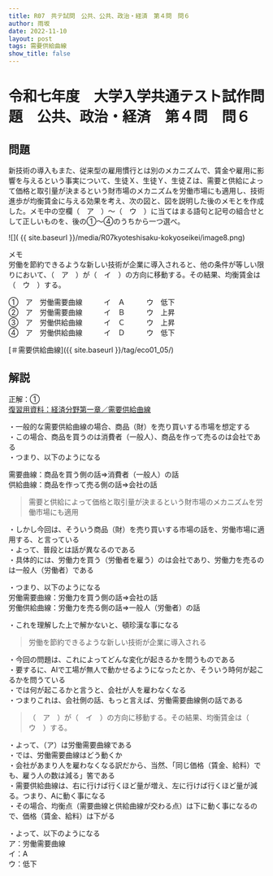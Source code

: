 ```yaml
---
title: R07　共テ試問　公共、公共、政治・経済　第４問　問６
author: 雨坂
date: 2022-11-10
layout: post
tags: 需要供給曲線
show_title: false
---
```

  
# 令和七年度　大学入学共通テスト試作問題　公共、政治・経済　第４問　問６  

## 問題  
新技術の導入もまた、従来型の雇用慣行とは別のメカニズムで、賃金や雇用に影響を与えるという事実について、生徒Ｘ、生徒Ｙ、生徒Ｚは、需要と供給によって価格と取引量が決まるという財市場のメカニズムを労働市場にも適用し、技術進歩が均衡賃金に与える効果を考え、次の図と、図を説明した後のメモとを作成した。メモ中の空欄（　ア　）～（　ウ　）に当てはまる語句と記号の組合せとして正しいものを、後の①～④のうちから一つ選べ。  
  
![]( {{ site.baseurl }}/media/R07kyoteshisaku-kokyoseikei/image8.png)  
  
メモ  
労働を節約できるような新しい技術が企業に導入されると、他の条件が等しい限りにおいて、（　ア　）が（　イ　）の方向に移動する。その結果、均衡賃金は（　ウ　）する。  
  
①　ア　労働需要曲線　　　イ　Ａ　　　ウ　低下  
②　ア　労働需要曲線　　　イ　Ｂ　　　ウ　上昇  
③　ア　労働供給曲線　　　イ　Ｃ　　　ウ　上昇  
④　ア　労働供給曲線　　　イ　Ｄ　　　ウ　低下  
  
[＃需要供給曲線]({{ site.baseurl }}/tag/eco01_05/)  
  
## 解説  
正解：①  
[復習用資料：経済分野第一章／需要供給曲線](https://teacheramesaka.github.io/highschooleconomics/01_05.html)  
  
・一般的な需要供給曲線の場合、商品（財）を売り買いする市場を想定する  
・この場合、商品を買うのは消費者（一般人）、商品を作って売るのは会社である  
・つまり、以下のようになる  
  
需要曲線：商品を買う側の話⇒消費者（一般人）の話  
供給曲線：商品を作って売る側の話⇒会社の話  
  
>需要と供給によって価格と取引量が決まるという財市場のメカニズムを労働市場にも適用  
  
・しかし今回は、そういう商品（財）を売り買いする市場の話を、労働市場に適用する、と言っている  
・よって、普段とは話が異なるのである  
・具体的には、労働力を買う（労働者を雇う）のは会社であり、労働力を売るのは一般人（労働者）である  
  
・つまり、以下のようになる  
労働需要曲線：労働力を買う側の話⇒会社の話  
労働供給曲線：労働力を売る側の話⇒一般人（労働者）の話  
  
・これを理解した上で解かないと、頓珍漢な事になる  
  
>労働を節約できるような新しい技術が企業に導入される  
  
・今回の問題は、これによってどんな変化が起きるかを問うものである  
・要するに、AIで工場が無人で動かせるようになったとか、そういう時何が起こるかを問うている  
・では何が起こるかと言うと、会社が人を雇わなくなる  
・つまりこれは、会社側の話、もっと言えば、労働需要曲線側の話である  
  
>（　ア　）が（　イ　）の方向に移動する。その結果、均衡賃金は（　ウ　）する。  
  
・よって、（ア）は労働需要曲線である  
・では、労働需要曲線はどう動くか  
・会社があまり人を雇わなくなる訳だから、当然、「同じ価格（賃金、給料）でも、雇う人の数は減る」筈である  
・需要供給曲線は、右に行けば行くほど量が増え、左に行けば行くほど量が減る。つまり、Aに動く事になる  
・その場合、均衡点（需要曲線と供給曲線が交わる点）は下に動く事になるので、価格（賃金、給料）は下がる  
  
・よって、以下のようになる  
ア：労働需要曲線  
イ：A  
ウ：低下  